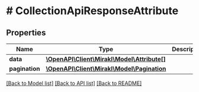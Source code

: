 # # CollectionApiResponseAttribute

## Properties

Name | Type | Description | Notes
------------ | ------------- | ------------- | -------------
**data** | [**\OpenAPI\Client\Mirakl\Model\Attribute[]**](Attribute.md) |  |
**pagination** | [**\OpenAPI\Client\Mirakl\Model\Pagination**](Pagination.md) |  | [optional]

[[Back to Model list]](../../README.md#models) [[Back to API list]](../../README.md#endpoints) [[Back to README]](../../README.md)
